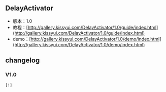 ## DelayActivator

* 版本：1.0
* 教程：[http://gallery.kissyui.com/DelayActivator/1.0/guide/index.html](http://gallery.kissyui.com/DelayActivator/1.0/guide/index.html)
* demo：[http://gallery.kissyui.com/DelayActivator/1.0/demo/index.html](http://gallery.kissyui.com/DelayActivator/1.0/demo/index.html)

## changelog

### V1.0

    [!]


